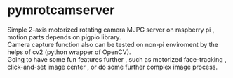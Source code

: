 # pymrotcamserver
Simple 2-axis motorized rotating camera MJPG server on raspberry pi , motion parts depends on pigpio library.<br> 
Camera capture function also can be tested on non-pi enviroment by the helps of cv2 (python wrapper of OpenCV).<br>
Going to have some fun features further , such as motorized face-tracking , click-and-set image center , or do some further complex image process.<br>

